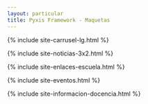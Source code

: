 ```yaml
---
layout: particular
title: Pyxis Framework - Maquetas
---
```



<div id='index'>

{% include site-carrusel-lg.html %}

{% include site-noticias-3x2.html %}

{% include site-enlaces-escuela.html %}

{% include site-eventos.html %}

{% include site-informacion-docencia.html %}

</div>

